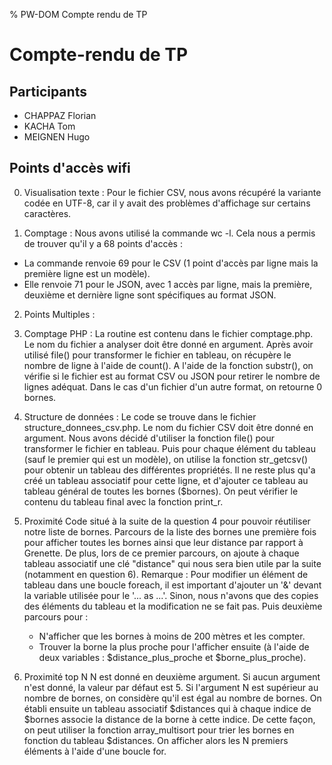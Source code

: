 % PW-DOM  Compte rendu de TP

# Compte-rendu de TP

## Participants 

* CHAPPAZ Florian
* KACHA Tom
* MEIGNEN Hugo

## Points d'accès wifi

0. Visualisation texte :
Pour le fichier CSV, nous avons récupéré la variante codée en UTF-8, car il y avait des problèmes d'affichage sur certains caractères.

1. Comptage :
Nous avons utilisé la commande wc -l.
Cela nous a permis de trouver qu'il y a 68 points d'accès :
- La commande renvoie 69 pour le CSV (1 point d'accès par ligne mais la première ligne est un modèle).
- Elle renvoie 71 pour le JSON, avec 1 accès par ligne, mais la première, deuxième et dernière ligne sont spécifiques au format JSON.

2. Points Multiples :

3. Comptage PHP :
La routine est contenu dans le fichier comptage.php.
Le nom du fichier a analyser doit être donné en argument.
Après avoir utilisé file() pour transformer le fichier en tableau, on récupère le nombre de ligne à l'aide de count().
A l'aide de la fonction substr(), on vérifie si le fichier est au format CSV ou JSON pour retirer le nombre de lignes adéquat.
Dans le cas d'un fichier d'un autre format, on retourne 0 bornes.

4. Structure de données :
Le code se trouve dans le fichier structure_donnees_csv.php.
Le nom du fichier CSV doit être donné en argument.
Nous avons décidé d'utiliser la fonction file() pour transformer le fichier en tableau.
Puis pour chaque élément du tableau (sauf le premier qui est un modèle), on utilise la fonction str_getcsv() pour obtenir un tableau des différentes propriétés.
Il ne reste plus qu'a créé un tableau associatif pour cette ligne, et d'ajouter ce tableau au tableau général de toutes les bornes ($bornes). On peut vérifier le contenu du tableau final avec la fonction print_r.

5. Proximité
Code situé à la suite de la question 4 pour pouvoir réutiliser notre liste de bornes.
Parcours de la liste des bornes une première fois pour afficher toutes les bornes ainsi que leur distance par rapport à Grenette.
De plus, lors de ce premier parcours, on ajoute à chaque tableau associatif une clé "distance" qui nous sera bien utile par la suite (notamment en question 6). 
Remarque : Pour modifier un élément de tableau dans une boucle foreach, il est important d'ajouter un '&' devant la variable utilisée pour le '... as ...'. Sinon, nous n'avons que des copies des éléments du tableau et la modification ne se fait pas.
Puis deuxième parcours pour :
    - N'afficher que les bornes à moins de 200 mètres et les compter.
    - Trouver la borne la plus proche pour l'afficher ensuite (à l'aide de deux variables : $distance_plus_proche et $borne_plus_proche).

6. Proximité top N
N est donné en deuxième argument. Si aucun argument n'est donné, la valeur par défaut est 5.
Si l'argument N est supérieur au nombre de bornes, on considère qu'il est égal au nombre de bornes.
On établi ensuite un tableau associatif $distances qui à chaque indice de $bornes associe la distance de la borne à cette indice.
De cette façon, on peut utiliser la fonction array_multisort pour trier les bornes en fonction du tableau $distances.
On afficher alors les N premiers éléments à l'aide d'une boucle for.

